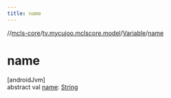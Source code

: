 ```yaml
---
title: name
---
```

//[mcls-core](../../../index.html)/[tv.mycujoo.mclscore.model](../index.html)/[Variable](index.html)/[name](name.html)



# name



[androidJvm]\
abstract val [name](name.html): [String](https://kotlinlang.org/api/latest/jvm/stdlib/kotlin/-string/index.html)




